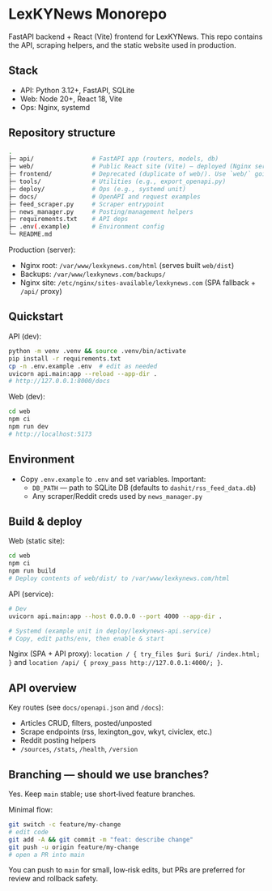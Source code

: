 # LexKYNews Monorepo

FastAPI backend + React (Vite) frontend for LexKYNews. This repo contains the API, scraping helpers, and the static website used in production.

## Stack

- API: Python 3.12+, FastAPI, SQLite
- Web: Node 20+, React 18, Vite
- Ops: Nginx, systemd

## Repository structure

```bash
.
├─ api/                # FastAPI app (routers, models, db)
├─ web/                # Public React site (Vite) — deployed (Nginx serves web/dist)
├─ frontend/           # Deprecated (duplicate of web/). Use `web/` going forward.
├─ tools/              # Utilities (e.g., export_openapi.py)
├─ deploy/             # Ops (e.g., systemd unit)
├─ docs/               # OpenAPI and request examples
├─ feed_scraper.py     # Scraper entrypoint
├─ news_manager.py     # Posting/management helpers
├─ requirements.txt    # API deps
├─ .env(.example)      # Environment config
└─ README.md
```

Production (server):

- Nginx root: `/var/www/lexkynews.com/html` (serves built `web/dist`)
- Backups: `/var/www/lexkynews.com/backups/`
- Nginx site: `/etc/nginx/sites-available/lexkynews.com` (SPA fallback + `/api/` proxy)

## Quickstart

API (dev):

```bash
python -m venv .venv && source .venv/bin/activate
pip install -r requirements.txt
cp -n .env.example .env  # edit as needed
uvicorn api.main:app --reload --app-dir .
# http://127.0.0.1:8000/docs
```

Web (dev):

```bash
cd web
npm ci
npm run dev
# http://localhost:5173
```

## Environment

- Copy `.env.example` to `.env` and set variables. Important:
  - `DB_PATH` — path to SQLite DB (defaults to `dashit/rss_feed_data.db`)
  - Any scraper/Reddit creds used by `news_manager.py`

## Build & deploy

Web (static site):

```bash
cd web
npm ci
npm run build
# Deploy contents of web/dist/ to /var/www/lexkynews.com/html
```

API (service):

```bash
# Dev
uvicorn api.main:app --host 0.0.0.0 --port 4000 --app-dir .

# Systemd (example unit in deploy/lexkynews-api.service)
# Copy, edit paths/env, then enable & start
```

Nginx (SPA + API proxy): `location / { try_files $uri $uri/ /index.html; }` and `location /api/ { proxy_pass http://127.0.0.1:4000/; }`.

## API overview

Key routes (see `docs/openapi.json` and `/docs`):

- Articles CRUD, filters, posted/unposted
- Scrape endpoints (rss, lexington_gov, wkyt, civiclex, etc.)
- Reddit posting helpers
- `/sources`, `/stats`, `/health`, `/version`

## Branching — should we use branches?

Yes. Keep `main` stable; use short‑lived feature branches.

Minimal flow:

```bash
git switch -c feature/my-change
# edit code
git add -A && git commit -m "feat: describe change"
git push -u origin feature/my-change
# open a PR into main
```

You can push to `main` for small, low‑risk edits, but PRs are preferred for review and rollback safety.
